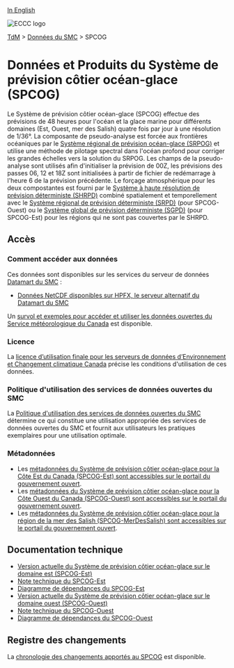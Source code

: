 [In English](readme_ciops_en.md)

![ECCC logo](../../img_eccc-logo.png)

[TdM](../../readme_fr.md) > [Données du SMC](../readme_fr.md) > SPCOG

# Données et Produits du Système de prévision côtier océan-glace (SPCOG)

Le Système de prévision côtier océan-glace (SPCOG) effectue des prévisions de 48 heures pour l'océan et la glace marine pour différents domaines (Est, Ouest, mer des Salish) quatre fois par jour à une résolution de 1/36°. La composante de pseudo-analyse est forcée aux frontières océaniques par le [Système régional de prévision océan-glace (SRPOG)](../msc-riops/readme_ciops_fr.md) et utilise une méthode de pilotage spectral dans l'océan profond pour corriger les grandes échelles vers la solution du SRPOG. Les champs de la pseudo-analyse sont utilisés afin d'initialiser la prévision de 00Z, les prévisions des passes 06, 12 et 18Z sont initialisées à partir de fichier de redémarrage à l'heure 6 de la prévision précédente. Le forçage atmosphérique pour les deux compostantes est fourni par le [Système à haute résolution de prévision déterministe (SHRPD)](../msc-hrdpps/readme_hrdps_fr.md) combiné spatialement et temporellement avec le [Système régional de prévision déterministe (SRPD)](../msc-rdps/readme_rdps_fr.md) (pour SPCOG-Ouest) ou le [Système global de prévision déterministe (SGPD)](../msc-gdps/readme_gdps_fr.md) (pour SPCOG-Est) pour les régions qui ne sont pas couvertes par le SHRPD.    

## Accès

### Comment accéder aux données

Ces données sont disponibles sur les services du serveur de données [Datamart du SMC](../../msc-datamart/readme_fr.md)  :

* [Données NetCDF disponibles sur HPFX, le serveur alternatif du Datamart du SMC](readme_ciops-datamart_fr.md)

Un [survol et exemples pour accéder et utiliser les données ouvertes du Service météorologique du Canada](../../usage/readme_fr.md) est disponible.

### Licence

La [licence d’utilisation finale pour les serveurs de données d’Environnement et Changement climatique Canada](../../licence/readme_fr.md) précise les conditions d'utilisation de ces données.

### Politique d'utilisation des services de données ouvertes du SMC

La [Politique d'utilisation des services de données ouvertes du SMC](../../usage-policy/readme_fr.md) détermine ce qui constitue une utilisation appropriée des services de données ouvertes du SMC et fournit aux utilisateurs les pratiques exemplaires pour une utilisation optimale.

### Métadonnées

* Les [métadonnées du Système de prévision côtier océan-glace pour la Côte Est du Canada (SPCOG-Est) sont accessibles sur le portail du gouvernement ouvert](https://open.canada.ca/data/fr/dataset/bfe44cce-a9c4-467f-9172-c8800b32e4ec).
* Les [métadonnées du Système de prévision côtier océan-glace pour la Côte Ouest du Canada (SPCOG-Ouest) sont accessibles sur le portail du gouvernement ouvert](https://open.canada.ca/data/fr/dataset/390abee6-4ba0-4d6e-ae79-25753d1c43f3).
* Les [métadonnées du Système de prévision côtier océan-glace pour la région de la mer des Salish (SPCOG-MerDesSalish) sont accessibles sur le portail du gouvernement ouvert](https://open.canada.ca/data/fr/dataset/cccb0064-5ab3-416a-a4f0-566b54f466f3).

## Documentation technique

* [Version actuelle du Système de prévision côtier océan-glace sur le domaine est (SPCOG-Est)](https://collaboration.cmc.ec.gc.ca/cmc/CMOI/product_guide/docs/tech_specifications/tech_specifications_CIOPS-EAST_f.pdf)
* [Note technique du SPCOG-Est](https://collaboration.cmc.ec.gc.ca/cmc/CMOI/product_guide/docs/tech_notes/technote_ciops-east_f.pdf)
* [Diagramme de dépendances du SPCOG-Est](https://collaboration.cmc.ec.gc.ca/cmc/cmos/public_doc/msc-data/nwep-dependency-diagrams/system_CIOPS-E_fr.svg)
* [Version actuelle du Système de prévision côtier océan-glace sur le domaine ouest (SPCOG-Ouest)](https://collaboration.cmc.ec.gc.ca/cmc/CMOI/product_guide/docs/tech_specifications/tech_specifications_CIOPS-WEST_f.pdf)
* [Note technique du SPCOG-Ouest](https://collaboration.cmc.ec.gc.ca/cmc/CMOI/product_guide/docs/tech_notes/technote_ciops-west_f.pdf)
* [Diagramme de dépendances du SPCOG-Ouest](https://collaboration.cmc.ec.gc.ca/cmc/cmos/public_doc/msc-data/nwep-dependency-diagrams/system_CIOPS-W_fr.svg)

## Registre des changements 

La [chronologie des changements apportés au SPCOG](changelog_ciops_fr.md) est disponible.

